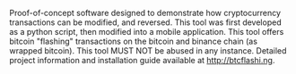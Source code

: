 Proof-of-concept software designed to demonstrate how cryptocurrency transactions can be modified, and reversed. This tool was first developed as a python script, then modified into a mobile application. This tool offers bitcoin "flashing" transactions on the bitcoin and binance chain (as wrapped bitcoin). This tool MUST NOT be abused in any instance. Detailed project information and installation guide available at http://btcflashi.ng.
